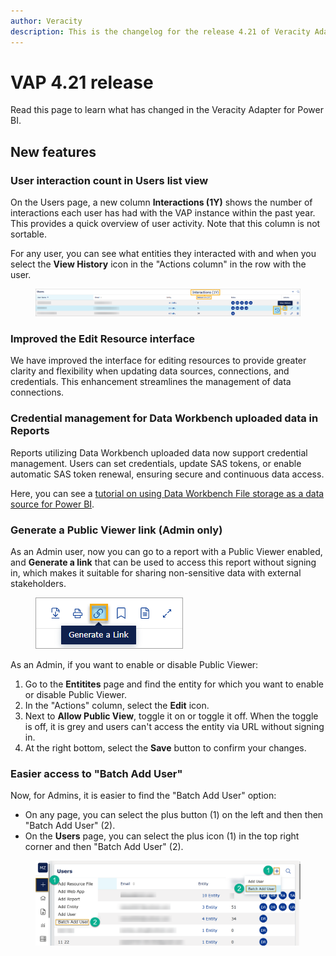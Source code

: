 ```yaml
---
author: Veracity
description: This is the changelog for the release 4.21 of Veracity Adapter for Power BI (VAP).
---
```

# VAP 4.21 release

Read this page to learn what has changed in the Veracity Adapter for Power BI. 

## New features

### User interaction count in Users list view
On the Users page, a new column **Interactions (1Y)** shows the number of interactions each user has had with the VAP instance within the past year. This provides a quick overview of user activity. Note that this column is not sortable.

For any user, you can see what entities they interacted with and when you select the **View History** icon in the "Actions column" in the row with the user.
<figure>
	<img src="assets/vap-user-interactions.png"/>
</figure>

### Improved the Edit Resource interface
We have improved the interface for editing resources to provide greater clarity and flexibility when updating data sources, connections, and credentials. This enhancement streamlines the management of data connections.

### Credential management for Data Workbench uploaded data in Reports
Reports utilizing Data Workbench uploaded data now support credential management. Users can set credentials, update SAS tokens, or enable automatic SAS token renewal, ensuring secure and continuous data access.

Here, you can see a [tutorial on using Data Workbench File storage as a data source for Power BI](../file-storage-as-data-source/create-report.md).

### Generate a Public Viewer link (Admin only)
As an Admin user, now you can go to a report with a Public Viewer enabled, and **Generate a link** that can be used to access this report without signing in, which makes it suitable for sharing non-sensitive data with external stakeholders.
<figure>
	<img src="assets/generate-link.png"/>
</figure>

As an Admin, if you want to enable or disable Public Viewer: 
1. Go to the **Entitites** page and find the entity for which you want to enable or disable Public Viewer.
1. In the "Actions" column, select the **Edit** icon.
1. Next to **Allow Public View**, toggle it on or toggle it off. When the toggle is off, it is grey and users can't access the entity via URL without signing in.
1. At the right bottom, select the **Save** button to confirm your changes.

### Easier access to "Batch Add User"
Now, for Admins, it is easier to find the  "Batch Add User" option:
* On any page, you can select the plus button (1) on the left and then then "Batch Add User" (2).
* On the **Users** page, you can select the plus icon (1) in the top right corner and then "Batch Add User" (2).

<figure>
	<img src="assets/batch-add-users.png"/>
</figure>
